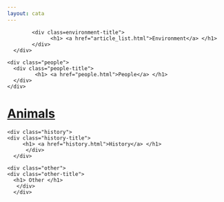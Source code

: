 ```yaml
---
layout: cata
---
```


<div class="cata1">
      <div class="environment">
    
            <div class=environment-title">
                  <h1> <a href="article_list.html">Environment</a> </h1>
            </div>
      </div>
                                      
    <div class="people">
      <div class="people-title">
             <h1> <a href="people.html">People</a> </h1>
      </div>
    </div>
  </div>
  
 <div class="cata2">
      <div class="animals">
            <div class="animals-title">
                  <h1> <a href="animals.html">Animals</a> </h1>
              </div>
       </div>
      
    <div class="history">
    <div class="history-title">
         <h1> <a href="history.html">History</a> </h1>
          </div>
      </div>
      
    <div class="other">
    <div class="other-title">
      <h1> Other </h1>
       </div>
      </div>
  </div>
